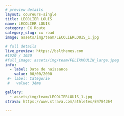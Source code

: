 ```yaml
---
# preview details
layout: coureurs-single
title: LECOLIER LOUIS
name: LECOLIER LOUIS
category: CX Route
category_slug: cx road
image: assets/img/team/LECOLIERLOUIS_1.jpg

# full details
live_preview: https://bslthemes.com
#1920 / 1020
#full_image: assets/img/team/FELIXMOULIN_large.jpeg
info:
  - label: Date de naissance
    value: 00/00/2000
 #- label: Catégorie 
 #   value: 3ème

gallery:
  - assets/img/team/LECOLIERLOUIS_1.jpg
strava: https://www.strava.com/athletes/84784364

---
```

